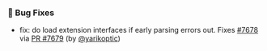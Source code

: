 ### 🐛 Bug Fixes

- fix: do load extension interfaces if early parsing errors out.  Fixes [#7678](https://github.com/datalad/datalad/issues/7678) via [PR #7679](https://github.com/datalad/datalad/pull/7679) (by [@yarikoptic](https://github.com/yarikoptic))
